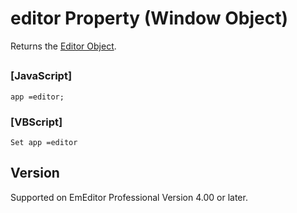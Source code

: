 # editor Property (Window Object)

Returns the [Editor Object](../editor/index).

## 

### \[JavaScript\]

```
app =editor;
```

### \[VBScript\]

```
Set app =editor
```

## Version

Supported on EmEditor Professional Version 4.00 or later.
